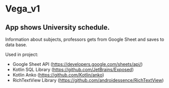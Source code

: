 # Vega_v1

## App shows University schedule. 
Information about subjects, professors gets from Google Sheet and saves to data base.

Used in project: 
* Google Sheet API (https://developers.google.com/sheets/api/)
* Kotlin SQL Library (https://github.com/JetBrains/Exposed)
* Kotlin Anko (https://github.com/Kotlin/anko)
* RichTextView Library (https://github.com/androidessence/RichTextView)
